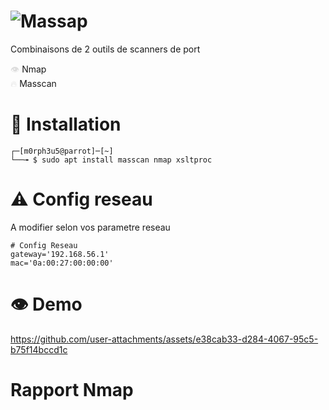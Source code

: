 # ![Massap](https://github.com/user-attachments/assets/ee9c7993-f1b7-4745-b7e3-e3ab187500e1)


Combinaisons de 2 outils de scanners de port

<span style="color: #dddddd;">👁️</span> Nmap  
<span style="color: #dddddd;">🔥</span> Masscan

# 🔧 Installation

```
┌─[m0rph3u5@parrot]─[~]
└──╼ $ sudo apt install masscan nmap xsltproc
```
# ⚠️ Config reseau
A modifier selon vos parametre reseau

```
# Config Reseau
gateway='192.168.56.1'
mac='0a:00:27:00:00:00'
```

# 👁️ Demo

https://github.com/user-attachments/assets/e38cab33-d284-4067-95c5-b75f14bccd1c

# Rapport Nmap






